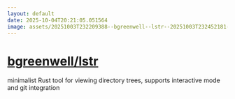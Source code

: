 ```yaml
---
layout: default
date: 2025-10-04T20:21:05.051564
image: assets/20251003T232209388--bgreenwell--lstr--20251003T232452181--cropped.png
---
```


# [bgreenwell/lstr](https://github.com/bgreenwell/lstr)

minimalist Rust tool for viewing directory trees, supports interactive mode and git integration
